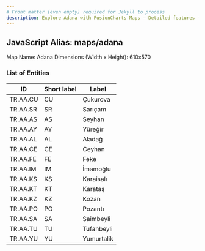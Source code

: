 ```yaml
---
# Front matter (even empty) required for Jekyll to process
description: Explore Adana with FusionCharts Maps – Detailed features for seamless integration. Try now & enhance your data visualization today! 
---
```


## JavaScript Alias: maps/adana

Map Name: Adana
Dimensions (Width x Height): 610x570

### List of Entities

| ID       | Short label | Label      |
| -------- | ----------- | ---------- |
| TR.AA.CU | CU          | Çukurova   |
| TR.AA.SR | SR          | Sarıçam    |
| TR.AA.AS | AS          | Seyhan     |
| TR.AA.AY | AY          | Yüreğir    |
| TR.AA.AL | AL          | Aladağ     |
| TR.AA.CE | CE          | Ceyhan     |
| TR.AA.FE | FE          | Feke       |
| TR.AA.IM | IM          | İmamoğlu   |
| TR.AA.KS | KS          | Karaisalı  |
| TR.AA.KT | KT          | Karataş    |
| TR.AA.KZ | KZ          | Kozan      |
| TR.AA.PO | PO          | Pozantı    |
| TR.AA.SA | SA          | Saimbeyli  |
| TR.AA.TU | TU          | Tufanbeyli |
| TR.AA.YU | YU          | Yumurtalik |
